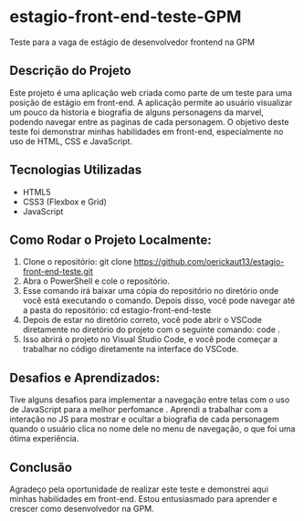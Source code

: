 # estagio-front-end-teste-GPM

Teste para a vaga de estágio de desenvolvedor frontend na GPM

## Descrição do Projeto

Este projeto é uma aplicação web criada como parte de um teste para uma posição de estágio em front-end. A aplicação permite ao usuário visualizar um pouco da historia e biografia de alguns personagens da marvel, podendo navegar entre as paginas de cada personagem.
O objetivo deste teste foi demonstrar minhas habilidades em front-end, especialmente no uso de HTML, CSS e JavaScript.

## Tecnologias Utilizadas

- HTML5
- CSS3 (Flexbox e Grid)
- JavaScript

## Como Rodar o Projeto Localmente:

1. Clone o repositório:
   git clone https://github.com/oerickaut13/estagio-front-end-teste.git
2. Abra o PowerShell e cole o repositório.
3. Esse comando irá baixar uma cópia do repositório no diretório onde você está executando o comando. Depois disso, você pode navegar até a pasta do repositório:
   cd estagio-front-end-teste
4. Depois de estar no diretório correto, você pode abrir o VSCode diretamente no diretório do projeto com o seguinte comando:
   code .
5. Isso abrirá o projeto no Visual Studio Code, e você pode começar a trabalhar no código diretamente na interface do VSCode.

## Desafios e Aprendizados:

Tive alguns desafios para implementar a navegação entre telas com o uso de JavaScript para a melhor perfomance . Aprendi a trabalhar com a interação no JS para mostrar e ocultar a biografia de cada personagem quando o usuário clica no nome dele no menu de navegação, o que foi uma ótima experiência.

## Conclusão

Agradeço pela oportunidade de realizar este teste e demonstrei aqui minhas habilidades em front-end. Estou entusiasmado para aprender e crescer como desenvolvedor na GPM.
